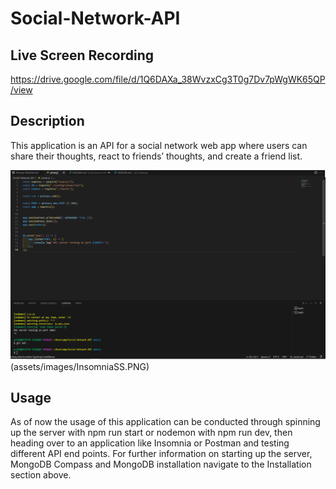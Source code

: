 # Social-Network-API

## Live Screen Recording

https://drive.google.com/file/d/1Q6DAXa_38WvzxCg3T0g7Dv7pWgWK65QP/view

## Description
This application is an API for a social network web app where users can share their thoughts, react to friends’ thoughts, and create a friend list.

![finalproduct](assets/images/SocialSS.PNG) (assets/images/InsomniaSS.PNG)

## Usage
As of now the usage of this application can be conducted through spinning up the server with npm run start or nodemon with npm run dev, then heading over to an application like Insomnia or Postman and testing different API end points. For further information on starting up the server, MongoDB Compass and MongoDB installation navigate to the Installation section above.